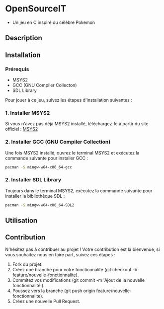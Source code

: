 # OpenSourceIT

- Un jeu en C inspiré du célèbre Pokemon 

## Description

## Installation 

### Prérequis
* MSYS2
* GCC (GNU Compiler Collecton)
* SDL Library

Pour jouer à ce jeu, suivez les étapes d'installation suivantes : 

### 1. Installer MSYS2

Si vous n'avez pas déjà MSYS2 installé, téléchargez-le à partir du site officiel : [MSYS2](https://www.msys2.org/)

### 2. Installer GCC (GNU Compiler Collection)

Une fois MSYS2 installé, ouvrez le terminal MSYS2 et exécutez la commande suivante pour installer GCC :

```bash
pacman -S mingw-w64-x86_64-gcc
```

### 2. Installer SDL Library
Toujours dans le terminal MSYS2, exécutez la commande suivante pour installer la bibliothèque SDL :

```bash
pacman -S mingw-w64-x86_64-SDL2
```

## Utilisation

## Contribution

N'hésitez pas à contribuer au projet !
Votre contribution est la bienvenue, si vous souhaitez nous en faire part, suivez ces étapes :

1. Fork du projet.
2. Créez une branche pour votre fonctionnalité (git checkout -b feature/nouvelle-fonctionnalite).
3. Commitez vos modifications (git commit -m 'Ajout de la nouvelle fonctionnalité').
4. Poussez vers la branche (git push origin feature/nouvelle-fonctionnalite).
5. Créez une nouvelle Pull Request.

